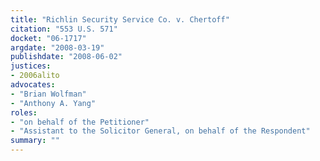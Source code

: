```yaml
---
title: "Richlin Security Service Co. v. Chertoff"
citation: "553 U.S. 571"
docket: "06-1717"
argdate: "2008-03-19"
publishdate: "2008-06-02"
justices:
- 2006alito
advocates:
- "Brian Wolfman"
- "Anthony A. Yang"
roles:
- "on behalf of the Petitioner"
- "Assistant to the Solicitor General, on behalf of the Respondent"
summary: ""
---
```



